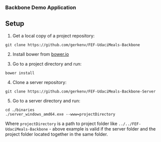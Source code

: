 ### Backbone Demo Application

## Setup

1. Get a local copy of a project repository:
```
git clone https://github.com/gerkenv/FEF-UdaciMeals-Backbone
```
2. Install bower from [bower.io](bower.io)

3. Go to a project directory and run:
```
bower install
```
4. Clone a server repository:
```
git clone https://github.com/gerkenv/FEF-UdaciMeals-Backbone-Server
```
5. Go to a server directory and run:
```
cd ./binaries
./server_windows_amd64.exe --www=projectDirectory
```
Where `projectDirectory` is a path to project folder like `../../FEF-UdaciMeals-Backbone` - above example is valid if the server folder and the project folder located together in the same folder.